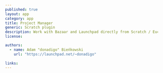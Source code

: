 ```yaml
---
published: true
layout: app
category: app
title: Project Manager
generic: Scratch plugin
description: Work with Bazaar and Launchpad directly from Scratch / Euclide IDE
license:

authors: 
  - name: Adam "donadigo" Bieńkowski
    url: "https://launchpad.net/~donadigo"
    
links:
---
```

